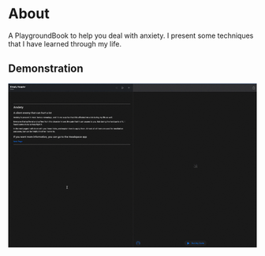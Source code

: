 # About
A PlaygroundBook to help you deal with anxiety. I present some techniques that I have learned through my life.

## Demonstration
![](demo-simply-happier.gif)
